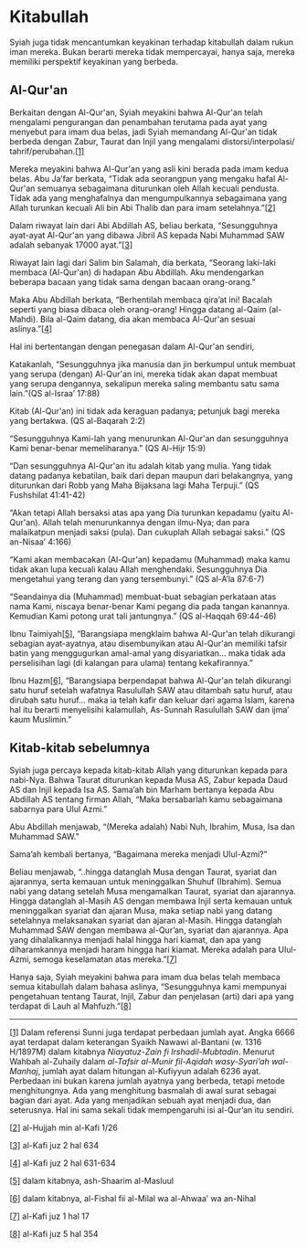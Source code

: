 # Kitabullah

Syiah juga tidak mencantumkan keyakinan terhadap kitabullah dalam rukun iman mereka. Bukan berarti mereka tidak mempercayai, hanya saja, mereka memiliki perspektif keyakinan yang berbeda.

## Al-Qur'an 

Berkaitan dengan Al-Qur'an, Syiah meyakini bahwa Al-Qur'an telah mengalami pengurangan dan penambahan terutama pada ayat yang menyebut para imam dua belas, jadi Syiah memandang Al-Qur'an tidak berbeda dengan Zabur, Taurat dan Injil yang mengalami distorsi/interpolasi/ tahrif/perubahan.[[1\]](#_ftn1)

Mereka meyakini bahwa Al-Qur'an yang asli kini berada pada imam kedua belas. Abu Ja’far berkata, “Tidak ada seorangpun yang mengaku hafal Al-Qur'an semuanya sebagaimana diturunkan oleh Allah kecuali pendusta. Tidak ada yang menghafalnya dan mengumpulkannya sebagaimana yang Allah turunkan kecuali Ali bin Abi Thalib dan para imam setelahnya.”[[2\]](#_ftn2)

Dalam riwayat lain dari Abi Abdillah AS, beliau berkata, “Sesungguhnya ayat-ayat Al-Qur'an yang dibawa Jibril AS kepada Nabi Muhammad SAW adalah sebanyak 17000 ayat.”[[3\]](#_ftn3)

Riwayat lain lagi dari Salim bin Salamah, dia berkata, “Seorang laki-laki membaca (Al-Qur'an) di hadapan Abu Abdillah. Aku mendengarkan beberapa bacaan yang tidak sama dengan bacaan orang-orang.” 

Maka Abu Abdillah berkata, “Berhentilah membaca qira’at ini! Bacalah seperti yang biasa dibaca oleh orang-orang! Hingga datang al-Qaim (al-Mahdi). Bila al-Qaim datang, dia akan membaca Al-Qur'an sesuai aslinya.”[[4\]](#_ftn4)

Hal ini bertentangan dengan penegasan dalam Al-Qur'an sendiri, 

Katakanlah, “Sesungguhnya jika manusia dan jin berkumpul untuk membuat yang serupa (dengan) Al-Qur'an ini, mereka tidak akan dapat membuat yang serupa dengannya, sekalipun mereka saling membantu satu sama lain.”(QS al-Israa’ 17:88)

Kitab (Al-Qur'an) ini tidak ada keraguan padanya; petunjuk bagi mereka yang bertakwa. (QS al-Baqarah 2:2)

 

“Sesungguhnya Kami-lah yang menurunkan Al-Qur'an dan sesungguhnya Kami benar-benar memeliharanya.” (QS Al-Hijr 15:9)

“Dan sesungguhnya Al-Qur'an itu adalah kitab yang mulia. Yang tidak datang padanya kebatilan, baik dari depan maupun dari belakangnya, yang diturunkan dari Robb yang Maha Bijaksana lagi Maha Terpuji.” (QS Fushshilat 41:41-42)

“Akan tetapi Allah bersaksi atas apa yang Dia turunkan kepadamu (yaitu Al-Qur'an). Allah telah menurunkannya dengan ilmu-Nya; dan para malaikatpun menjadi saksi (pula). Dan cukuplah Allah sebagai saksi.” (QS an-Nisaa’ 4:166)

“Kami akan membacakan (Al-Qur'an) kepadamu (Muhammad) maka kamu tidak akan lupa kecuali kalau Allah menghendaki. Sesungguhnya Dia mengetahui yang terang dan yang tersembunyi.” (QS al-A’la 87:6-7)

“Seandainya dia (Muhammad) membuat-buat sebagian perkataan atas nama Kami, niscaya benar-benar Kami pegang dia pada tangan kanannya. Kemudian Kami potong urat tali jantungnya.” (QS al-Haqqah 69:44-46)

Ibnu Taimiyah[[5\]](#_ftn5), “Barangsiapa mengklaim bahwa Al-Qur'an telah dikurangi sebagian ayat-ayatnya, atau disembunyikan atau Al-Qur'an memiliki tafsir batin yang menggugurkan amal-amal yang disyariatkan… maka tidak ada perselisihan lagi (di kalangan para ulama) tentang kekafirannya.”

Ibnu Hazm[[6\]](#_ftn6), “Barangsiapa berpendapat bahwa Al-Qur'an telah dikurangi satu huruf setelah wafatnya Rasulullah SAW atau ditambah satu huruf, atau dirubah satu huruf… maka ia telah kafir dan keluar dari agama Islam, karena hal itu berarti menyelisihi kalamullah, As-Sunnah Rasulullah SAW dan ijma’ kaum Muslimin."

## Kitab-kitab sebelumnya

Syiah juga percaya kepada kitab-kitab Allah yang diturunkan kepada para nabi-Nya. Bahwa Taurat diturunkan kepada Musa AS, Zabur kepada Daud AS dan Injil kepada Isa AS. Sama’ah bin Marham bertanya kepada Abu Abdillah AS tentang firman Allah, “Maka bersabarlah kamu sebagaimana sabarnya para Ulul Azmi.”

Abu Abdillah menjawab, “(Mereka adalah) Nabi Nuh, Ibrahim, Musa, Isa dan Muhammad SAW.”

Sama’ah kembali bertanya, “Bagaimana mereka menjadi Ulul-Azmi?”

Beliau menjawab, “..hingga datanglah Musa dengan Taurat, syariat dan ajarannya, serta kemauan untuk meninggalkan Shuhuf (Ibrahim). Semua nabi yang datang setelah Musa mengamalkan Taurat, syariat dan ajarannya. Hingga datanglah al-Masih AS dengan membawa Injil serta kemauan untuk meninggalkan syariat dan ajaran Musa, maka setiap nabi yang datang setelahnya melaksanakan syariat dan ajaran al-Masih. Hingga datanglah Muhammad SAW dengan membawa al-Qur’an, syariat dan ajarannya. Apa yang dihalalkannya menjadi halal hingga hari kiamat, dan apa yang diharamkannya menjadi haram hingga hari kiamat. Mereka adalah para Ulul-Azmi, semoga keselamatan atas mereka.”[[7\]](#_ftn7)

Hanya saja, Syiah meyakini bahwa para imam dua belas telah membaca semua kitabullah dalam bahasa aslinya, “Sesungguhnya kami mempunyai pengetahuan tentang Taurat, Injil, Zabur dan penjelasan (arti) dari apa yang terdapat di Lauh al Mahfuzh.”[[8\]](#_ftn8)

 



------

[[1\]](#_ftnref1) Dalam referensi Sunni juga terdapat perbedaan jumlah ayat. Angka 6666 ayat terdapat dalam keterangan Syaikh Nawawi al-Bantani (w. 1316 H/1897M) dalam kitabnya *Niayatuz-Zain fi Irshadil-Mubtadin*. Menurut Wahbah al-Zuhaily dalam *al-Tafsir al-Munir fil-Aqidah wasy-Syari’ah wal-Manhaj*, jumlah ayat dalam hitungan al-Kufiyyun adalah 6236 ayat. Perbedaan ini bukan karena jumlah ayatnya yang berbeda, tetapi metode menghitungnya. Ada yang menghitung basmalah di awal surat sebagai bagian dari ayat. Ada yang menjadikan sebuah ayat menjadi dua, dan seterusnya. Hal ini sama sekali tidak mempengaruhi isi al-Qur’an itu sendiri.

[[2\]](#_ftnref2) al-Hujjah min al-Kafi 1/26

[[3\]](#_ftnref3) al-Kafi juz 2 hal 634

[[4\]](#_ftnref4) al-Kafi juz 2 hal 631-634

[[5\]](#_ftnref5) dalam kitabnya, ash-Shaarim al-Masluul

[[6\]](#_ftnref6) dalam kitabnya, al-Fishal fii al-Milal wa al-Ahwaa’ wa an-Nihal

[[7\]](#_ftnref7) al-Kafi juz 1 hal 17

[[8\]](#_ftnref8) al-Kafi juz 5 hal 354
